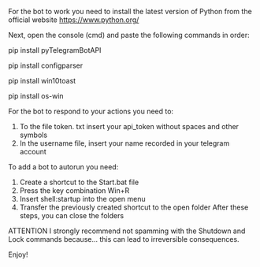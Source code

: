 For the bot to work you need to install the latest version of Python from the official website
https://www.python.org/

Next, open the console (cmd) and paste the following commands in order:

pip install pyTelegramBotAPI

pip install configparser

pip install win10toast

pip install os-win


For the bot to respond to your actions you need to:
1) To the file token.
txt insert your api_token without spaces and other symbols
2) In the username file, insert your name recorded in your telegram account

To add a bot to autorun you need:
1) Create a shortcut to the Start.bat file
2) Press the key combination Win+R
3) Insert shell:startup into the open menu
4) Transfer the previously created shortcut to the open folder
After these steps, you can close the folders

ATTENTION
I strongly recommend not spamming with the Shutdown and Lock commands because... this can lead to irreversible consequences.

Enjoy!
